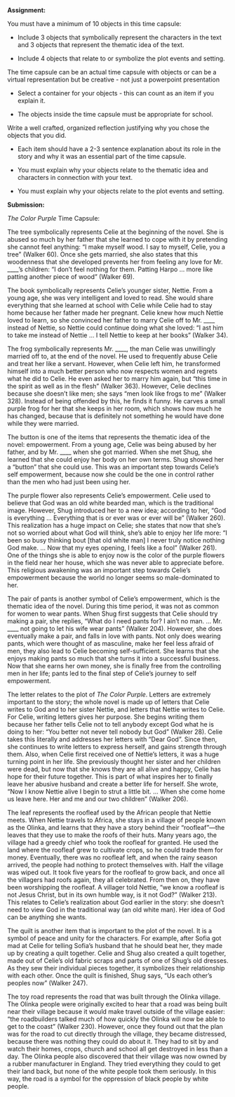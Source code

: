**Assignment:**

You must have a minimum of 10 objects in this time capsule:

 - Include 3 objects that symbolically represent the characters in the text and 3 objects that represent the thematic idea of the text.  
	
 - Include 4 objects that relate to or symbolize the plot events and setting.  

The time capsule can be an actual time capsule with objects or can be a virtual representation but be creative - not just a powerpoint presentation
	
 - Select a container for your objects - this can count as an item if you explain it.  
	
 - The objects inside the time capsule must be appropriate for school. 
	
Write a well crafted, organized reflection justifying why you chose the objects that you did.

 - Each item should have a 2-3 sentence explanation about its role in the story and why it was an essential part of the time capsule.

 - You must explain why your objects relate to the thematic idea and characters in connection with your text.

 - You must explain why your objects relate to the plot events and setting.

**Submission:**

*The Color Purple* Time Capsule:

The tree symbolically represents Celie at the beginning of the novel. She is abused so much by her father that she learned to cope with it by pretending she cannot feel anything: “I make myself wood. I say to myself, Celie, you a tree” (Walker 60). Once she gets married, she also states that this woodenness that she developed prevents her from feeling any love for Mr. ____’s children: “I don’t feel nothing for them. Patting Harpo … more like patting another piece of wood” (Walker 69).

The book symbolically represents Celie’s younger sister, Nettie. From a young age, she was very intelligent and loved to read. She would share everything that she learned at school with Celie while Celie had to stay home because her father made her pregnant. Celie knew how much Nettie loved to learn, so she convinced her father to marry Celie off to Mr. ____ instead of Nettie, so Nettie could continue doing what she loved: “I ast him to take me instead of Nettie … I tell Nettie to keep at her books” (Walker 34).

The frog symbolically represents Mr. ____, the man Celie was unwillingly married off to, at the end of the novel. He used to frequently abuse Celie and treat her like a servant. However, when Celie left him, he transformed himself into a much better person who now respects women and regrets what he did to Celie. He even asked her to marry him again, but “this time in the spirit as well as in the flesh” (Walker 363). However, Celie declines because she doesn’t like men; she says “men look like frogs to me” (Walker 328). Instead of being offended by this, he finds it funny. He carves a small purple frog for her that she keeps in her room, which shows how much he has changed, because that is definitely not something he would have done while they were married.

The button is one of the items that represents the thematic idea of the novel: empowerment. From a young age, Celie was being abused by her father, and by Mr. ____ when she got married. When she met Shug, she learned that she could enjoy her body on her own terms. Shug showed her a “button” that she could use. This was an important step towards Celie’s self empowerment, because now she could be the one in control rather than the men who had just been using her.

The purple flower also represents Celie’s empowerment. Celie used to believe that God was an old white bearded man, which is the traditional image. However, Shug introduced her to a new idea; according to her, “God is everything … Everything that is or ever was or ever will be” (Walker 260). This realization has a huge impact on Celie; she states that now that she’s not so worried about what God will think, she’s able to enjoy her life more: “I been so busy thinking bout [that old white man] I never truly notice nothing God make. … Now that my eyes opening, I feels like a fool” (Walker 261). One of the things she is able to enjoy now is the color of the purple flowers in the field near her house, which she was never able to appreciate before. This religious awakening was an important step towards Celie’s empowerment because the world no longer seems so male-dominated to her. 

The pair of pants is another symbol of Celie’s empowerment, which is the thematic idea of the novel. During this time period, it was not as common for women to wear pants. When Shug first suggests that Celie should try making a pair, she replies, “What do I need pants for? I ain’t no man. … Mr. ____ not going to let his wife wear pants” (Walker 204). However, she does eventually make a pair, and falls in love with pants. Not only does wearing pants, which were thought of as masculine, make her feel less afraid of men, they also lead to Celie becoming self-sufficient. She learns that she enjoys making pants so much that she turns it into a successful business. Now that she earns her own money, she is finally free from the controlling men in her life; pants led to the final step of Celie’s journey to self empowerment.

The letter relates to the plot of *The Color Purple*. Letters are extremely important to the story; the whole novel is made up of letters that Celie writes to God and to her sister Nettie, and letters that Nettie writes to Celie. For Celie, writing letters gives her purpose. She begins writing them because her father tells Celie not to tell anybody except God what he is doing to her: “You better not never tell nobody but God” (Walker 28). Celie takes this literally and addresses her letters with “Dear God”. Since then, she continues to write letters to express herself, and gains strength through them. Also, when Celie first received one of Nettie’s letters, it was a huge turning point in her life. She previously thought her sister and her children were dead, but now that she knows they are all alive and happy, Celie has hope for their future together. This is part of what inspires her to finally leave her abusive husband and create a better life for herself. She wrote, “Now I know Nettie alive I begin to strut a little bit. … When she come home us leave here. Her and me and our two children” (Walker 206).

The leaf represents the roofleaf used by the African people that Nettie meets. When Nettie travels to Africa, she stays in a village of people known as the Olinka, and learns that they have a story behind their “roofleaf”—the leaves that they use to make the roofs of their huts. Many years ago, the village had a greedy chief who took the roofleaf for granted. He used the land where the roofleaf grew to cultivate crops, so he could trade them for money. Eventually, there was no roofleaf left, and when the rainy season arrived, the people had nothing to protect themselves with. Half the village was wiped out. It took five years for the roofleaf to grow back, and once all the villagers had roofs again, they all celebrated. From then on, they have been worshipping the roofleaf. A villager told Nettie, “we know a roofleaf is not Jesus Christ, but in its own humble way, is it not God?” (Walker 213). This relates to Celie’s realization about God earlier in the story: she doesn’t need to view God in the traditional way (an old white man). Her idea of God can be anything she wants.

The quilt is another item that is important to the plot of the novel. It is a symbol of peace and unity for the characters. For example, after Sofia got mad at Celie for telling Sofia’s husband that he should beat her, they made up by creating a quilt together. Celie and Shug also created a quilt together, made out of Celie’s old fabric scraps and parts of one of Shug’s old dresses. As they sew their individual pieces together, it symbolizes their relationship with each other. Once the quilt is finished, Shug says, “Us each other’s peoples now” (Walker 247).

The toy road represents the road that was built through the Olinka village. The Olinka people were originally excited to hear that a road was being built near their village because it would make travel outside of the village easier: “the roadbuilders talked much of how quickly the Olinka will now be able to get to the coast” (Walker 230). However, once they found out that the plan was for the road to cut directly through the village, they became distressed, because there was nothing they could do about it. They had to sit by and watch their homes, crops, church and school all get destroyed in less than a day. The Olinka people also discovered that their village was now owned by a rubber manufacturer in England. They tried everything they could to get their land back, but none of the white people took them seriously. In this way, the road is a symbol for the oppression of black people by white people.
